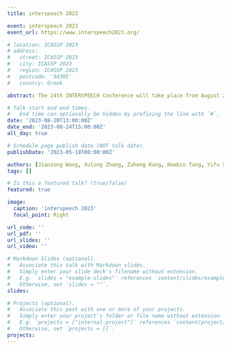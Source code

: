 ```yaml
---
title: interspeech 2023

event: interspeech 2023
event_url: https://www.interspeech2023.org/

# location: ICASSP 2023
# address:
#   street: ICASSP 2023
#   city: ICASSP 2023
#   region: ICASSP 2023
#   postcode: '94305'
#   country: Greek

abstract: The 24th INTERSPEECH Conference will take place from August 20th to 24th at the Convention Centre Dublin, Ireland. INTERSPEECH is the largest and most comprehensive conference on spoken language processing, making it a significant event for our community. We have had 5 papers accepted.

# Talk start and end times.
#   End time can optionally be hidden by prefixing the line with `#`.
date: '2023-08-20T13:00:00Z'
date_end: '2023-08-24T15:00:00Z'
all_day: true

# Schedule page publish date (NOT talk date).
publishDate: '2023-05-18T00:00:00Z'

authors: [Jianzong Wang, Xulong Zhang, Zuheng Kang, Haobin Tang, Yifu Sun, Ning Cheng, Jing Xiao]
tags: []

# Is this a featured talk? (true/false)
featured: true

image:
  caption: 'interspeech 2023'
  focal_point: Right

url_code: ''
url_pdf: ''
url_slides: ''
url_video: ''

# Markdown Slides (optional).
#   Associate this talk with Markdown slides.
#   Simply enter your slide deck's filename without extension.
#   E.g. `slides = "example-slides"` references `content/slides/example-slides.md`.
#   Otherwise, set `slides = ""`.
slides:

# Projects (optional).
#   Associate this post with one or more of your projects.
#   Simply enter your project's folder or file name without extension.
#   E.g. `projects = ["internal-project"]` references `content/project/deep-learning/index.md`.
#   Otherwise, set `projects = []`.
projects:
---
```

